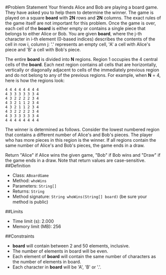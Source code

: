 #Problem Statement
Your friends Alice and Bob are playing a board game. They have asked you to help them to determine the winner. The game is played on a square **board** with **2N** rows and **2N** columns. The exact rules of the game itself are not important for this problem. Once the game is over, each cell of the **board** is either empty or contains a single piece that belongs to either Alice or Bob. You are given **board**, where the j-th character in i-th element (0-based indices) describes the contents of the cell in row i, column j: '.' represents an empty cell, 'A' a cell with Alice's piece and 'B' a cell with Bob's piece.

The entire **board** is divided into **N** regions. Region 1 occupies the 4 central cells of the **board**. Each next region contains all cells that are horizontally, vertically or diagonally adjacent to cells of the immediately previous region and do not belong to any of the previous regions. For example, when **N** = 4, here is how the regions look:
```
4 4 4 4 4 4 4 4
4 3 3 3 3 3 3 4
4 3 2 2 2 2 3 4
4 3 2 1 1 2 3 4
4 3 2 1 1 2 3 4
4 3 2 2 2 2 3 4
4 3 3 3 3 3 3 4
4 4 4 4 4 4 4 4
```

The winner is determined as follows. Consider the lowest numbered region that contains a different number of Alice's and Bob's pieces. The player who has more pieces in this region is the winner. If all regions contain the same number of Alice's and Bob's pieces, the game ends in a draw.

Return "Alice" if Alice wins the given game, "Bob" if Bob wins and "Draw" if the game ends in a draw. Note that return values are case-sensitive.
##Definition
 - Class: `ABoardGame`
 - Method: `whoWins`
 - Parameters: `String[]`
 - Returns: `String`
 - Method signature: `String whoWins(String[] board)` (be sure your method is public)
 
##Limits
 - Time limit (s): 2.000
 - Memory limit (MB): 256
 
##Constraints
 - **board** will contain between 2 and 50 elements, inclusive.
 - The number of elements in board will be even.
 - Each element of **board** will contain the same number of characters as the number of elements in board.
 - Each character in **board** will be 'A', 'B' or '.'.
